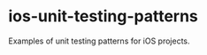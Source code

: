 ios-unit-testing-patterns
=========================

Examples of unit testing patterns for iOS projects.
